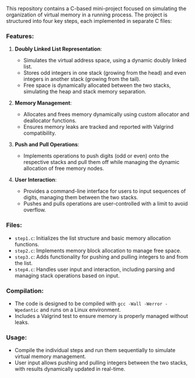 This repository contains a C-based mini-project focused on simulating the organization of virtual memory in a running process. The project is structured into four key steps, each implemented in separate C files:

### Features:
1. **Doubly Linked List Representation**: 
   - Simulates the virtual address space, using a dynamic doubly linked list.
   - Stores odd integers in one stack (growing from the head) and even integers in another stack (growing from the tail).
   - Free space is dynamically allocated between the two stacks, simulating the heap and stack memory separation.

2. **Memory Management**:
   - Allocates and frees memory dynamically using custom allocator and deallocator functions.
   - Ensures memory leaks are tracked and reported with Valgrind compatibility.

3. **Push and Pull Operations**:
   - Implements operations to push digits (odd or even) onto the respective stacks and pull them off while managing the dynamic allocation of free memory nodes.

4. **User Interaction**:
   - Provides a command-line interface for users to input sequences of digits, managing them between the two stacks.
   - Pushes and pulls operations are user-controlled with a limit to avoid overflow.

### Files:
- `step1.c`: Initializes the list structure and basic memory allocation functions.
- `step2.c`: Implements memory block allocation to manage free space.
- `step3.c`: Adds functionality for pushing and pulling integers to and from the list.
- `step4.c`: Handles user input and interaction, including parsing and managing stack operations based on input.

### Compilation:
- The code is designed to be compiled with `gcc -Wall -Werror -Wpedantic` and runs on a Linux environment.
- Includes a Valgrind test to ensure memory is properly managed without leaks.

### Usage:
- Compile the individual steps and run them sequentially to simulate virtual memory management.
- User input allows pushing and pulling integers between the two stacks, with results dynamically updated in real-time.
